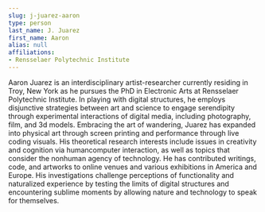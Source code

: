 ```yaml
---
slug: j-juarez-aaron
type: person
last_name: J. Juarez
first_name: Aaron
alias: null
affiliations:
- Rensselaer Polytechnic Institute
---
```


Aaron Juarez is an interdisciplinary artist-researcher currently residing in Troy, New York as he pursues
the PhD in Electronic Arts at Rensselaer Polytechnic Institute. In playing with digital structures, he
employs disjunctive strategies between art and science to engage serendipity through experimental
interactions of digital media, including photography, film, and 3d models. Embracing the art of
wandering, Juarez has expanded into physical art through screen printing and performance through live
coding visuals. His theoretical research interests include issues in creativity and cognition via humancomputer interaction, as well as topics that consider the nonhuman agency of technology. He has
contributed writings, code, and artworks to online venues and various exhibitions in America and
Europe. His investigations challenge perceptions of functionality and naturalized experience by testing
the limits of digital structures and encountering sublime moments by allowing nature and technology to
speak for themselves.
